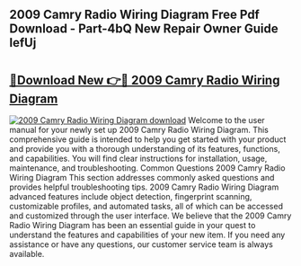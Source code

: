 ## 2009 Camry Radio Wiring Diagram Free Pdf Download - Part-4bQ New Repair Owner Guide lefUj

# <h2><a href="http://dfjteqp.blite.top/?on=2009+Camry+Radio+Wiring+Diagram">🔗Download New 👉🔴 2009 Camry Radio Wiring Diagram</a></h2>

[![2009 Camry Radio Wiring Diagram download](https://i.imgur.com/lujVjoI.png)](http://dfjteqp.blite.top/?on=2009+Camry+Radio+Wiring+Diagram)
Welcome to the user manual for your newly set up 2009 Camry Radio Wiring Diagram. This comprehensive guide is intended to help you get started with your product and provide you with a thorough understanding of its features, functions, and capabilities. You will find clear instructions for installation, usage, maintenance, and troubleshooting. Common Questions 2009 Camry Radio Wiring Diagram This section addresses commonly asked questions and provides helpful troubleshooting tips. 2009 Camry Radio Wiring Diagram advanced features include object detection, fingerprint scanning, customizable profiles, and automated tasks, all of which can be accessed and customized through the user interface. We believe that the 2009 Camry Radio Wiring Diagram has been an essential guide in your quest to understand the features and capabilities of your new item. If you need any assistance or have any questions, our customer service team is always available.
